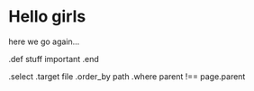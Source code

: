 # Hello girls

here we go again...

.def stuff important
.end

.select
.target file
.order_by path
.where parent !== page.parent
